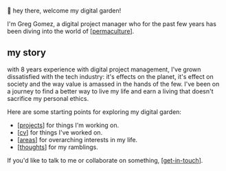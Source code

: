 👋 hey there, welcome my digital garden! 

I'm Greg Gomez, a digital project manager who for the past few years has been diving into the world of [[permaculture]].

## my story
with 8 years experience with digital project management, I've grown dissatisfied with the tech industry: it's effects on the planet, it's effect on society and the way value is amassed in the hands of the few. I've been on a journey to find a better way to live my life and earn a living that doesn't sacrifice my personal ethics.

Here are some starting points for exploring my digital garden:

- [[projects]] for things I'm working on.
- [[cv]] for things I've worked on.
- [[areas]] for overarching interests in my life.
- [[thoughts]] for my ramblings.

If you'd like to talk to me or collaborate on something, [[get-in-touch]].

[//begin]: # "Autogenerated link references for markdown compatibility"
[permaculture]: permaculture "Permaculture"
[regenerative-practices]: regenerative-practices "Regenerative Practices"
[projects]: projects "projects"
[areas]: areas "areas"
[cv]: cv "CV"
[thoughts]: thoughts "thoughts"
[contact]: contact "Contact"
[get-in-touch]: get-in-touch "get in touch"
[//end]: # "Autogenerated link references"
